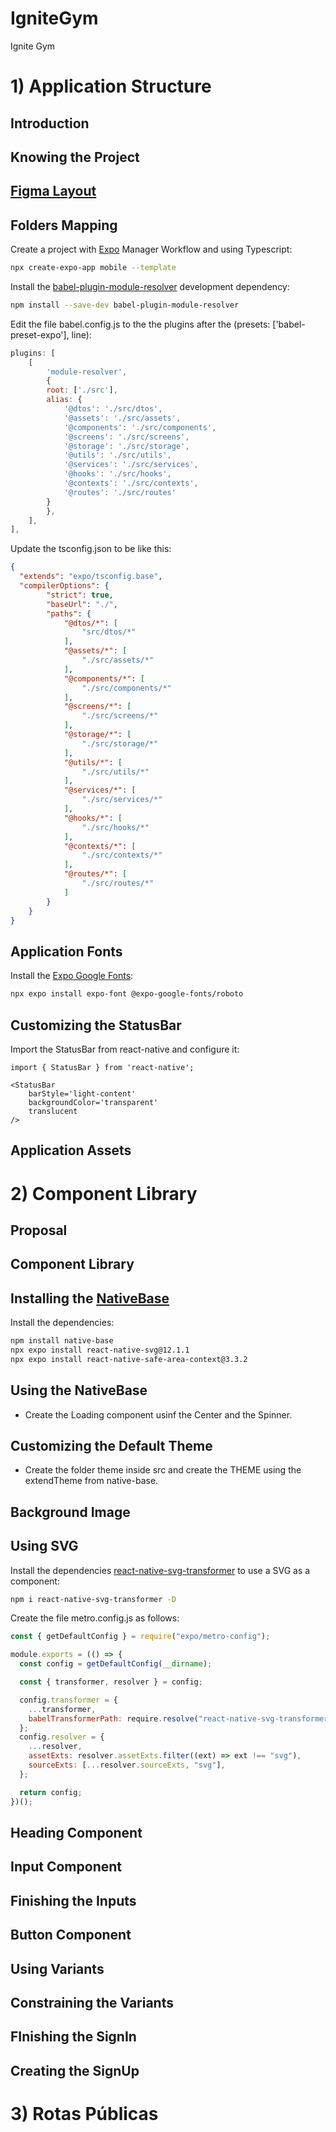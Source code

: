 # IgniteGym
Ignite Gym

# 1) Application Structure

## Introduction

## Knowing the Project

## [Figma Layout](https://www.figma.com/file/CtJ79ZLsrnQ59uJBLn05pN/Ignite-Gym?node-id=37%3A6&t=cmMMcVLOQGJOVwqH-0)

## Folders Mapping


Create a project with [Expo](https://docs.expo.dev/get-started/create-a-new-app/) Manager Workflow and using Typescript:
```sh
npx create-expo-app mobile --template
```


Install the [babel-plugin-module-resolver](https://github.com/tleunen/babel-plugin-module-resolver/blob/master/DOCS.md) development dependency:
```sh
npm install --save-dev babel-plugin-module-resolver
```

Edit the file babel.config.js to the the plugins after the (presets: ['babel-preset-expo'], line):
```js
plugins: [
	[
		'module-resolver',
		{
		root: ['./src'],
		alias: {
			'@dtos': './src/dtos',
			'@assets': './src/assets',
			'@components': './src/components',
			'@screens': './src/screens',
			'@storage': './src/storage',
			'@utils': './src/utils',
			'@services': './src/services',
			'@hooks': './src/hooks',
			'@contexts': './src/contexts',
			'@routes': './src/routes'
		}
		},
	],
],
```

Update the tsconfig.json to be like this:
```json
{
  "extends": "expo/tsconfig.base",
  "compilerOptions": {
		"strict": true,
		"baseUrl": "./",
		"paths": {
			"@dtos/*": [
				"src/dtos/*"
			],
			"@assets/*": [
				"./src/assets/*"
			],
			"@components/*": [
				"./src/components/*"
			],
			"@screens/*": [
				"./src/screens/*"
			],
			"@storage/*": [
				"./src/storage/*"
			],
			"@utils/*": [
				"./src/utils/*"
			],
			"@services/*": [
				"./src/services/*"
			],
			"@hooks/*": [
				"./src/hooks/*"
			],
			"@contexts/*": [
				"./src/contexts/*"
			],
			"@routes/*": [
				"./src/routes/*"
			]
		}
	}
}
```

## Application Fonts

Install the [Expo Google Fonts](https://docs.expo.dev/guides/using-custom-fonts/#using-a-google-font):
```sh
npx expo install expo-font @expo-google-fonts/roboto
```

## Customizing the StatusBar

Import the StatusBar from react-native and configure it:
```tsx
import { StatusBar } from 'react-native';

<StatusBar 
	barStyle='light-content'
	backgroundColor='transparent'
	translucent
/>
```

## Application Assets

# 2) Component Library

## Proposal

## Component Library

## Installing the [NativeBase](https://nativebase.io/)

Install the dependencies:
```sh
npm install native-base
npx expo install react-native-svg@12.1.1
npx expo install react-native-safe-area-context@3.3.2
```

## Using the NativeBase

- Create the Loading component usinf the Center and the Spinner.
## Customizing the Default Theme

- Create the folder theme inside src and create the THEME using the extendTheme from native-base.

## Background Image

## Using SVG

Install the dependencies [react-native-svg-transformer](https://github.com/kristerkari/react-native-svg-transformer) to use a SVG as a component:
```sh
npm i react-native-svg-transformer -D
```

Create the file metro.config.js as follows:
```js
const { getDefaultConfig } = require("expo/metro-config");

module.exports = (() => {
  const config = getDefaultConfig(__dirname);

  const { transformer, resolver } = config;

  config.transformer = {
    ...transformer,
    babelTransformerPath: require.resolve("react-native-svg-transformer"),
  };
  config.resolver = {
    ...resolver,
    assetExts: resolver.assetExts.filter((ext) => ext !== "svg"),
    sourceExts: [...resolver.sourceExts, "svg"],
  };

  return config;
})();
```
## Heading Component

## Input Component

## Finishing the Inputs

## Button Component

## Using Variants

## Constraining the Variants

## FInishing the SignIn

## Creating the SignUp

# 3) Rotas Públicas